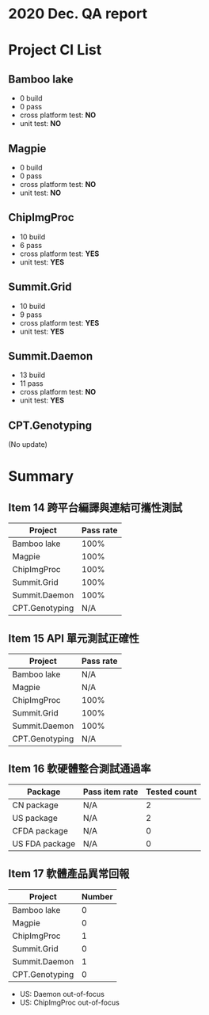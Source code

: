 2020 Dec. QA report
==================

Project CI List
============

Bamboo lake
-----------

* 0 build
* 0 pass
* cross platform test: **NO**
* unit test: **NO**

Magpie
------

* 0 build
* 0 pass
* cross platform test: **NO**
* unit test: **NO**

ChipImgProc
-----------

* 10 build
* 6 pass
* cross platform test: **YES**
* unit test: **YES**

Summit.Grid
-----------

* 10 build
* 9 pass
* cross platform test: **YES**
* unit test: **YES**

Summit.Daemon
-------------

* 13 build
* 11 pass
* cross platform test: **NO**
* unit test: **YES**

CPT.Genotyping
--------------

(No update)

Summary
=======

Item 14 跨平台編譯與連結可攜性測試
--------------------------------

| Project           | Pass rate|
|-------------------|----------|
| Bamboo lake       |     100% |
| Magpie            |     100% |
| ChipImgProc       |     100% |
| Summit.Grid       |     100% |
| Summit.Daemon     |     100% |
| CPT.Genotyping    |     N/A  |

Item 15 API 單元測試正確性
-------------------------

| Project           | Pass rate|
|-------------------|----------|
| Bamboo lake       |     N/A  |
| Magpie            |     N/A  |
| ChipImgProc       |     100% |
| Summit.Grid       |     100% |
| Summit.Daemon     |     100% |
| CPT.Genotyping    |     N/A  |

Item 16 軟硬體整合測試通過率
--------------------------

| Package           | Pass item rate | Tested count |
|-------------------|----------------|--------------|
| CN package        |           N/A  |            2 |
| US package        |           N/A  |            2 |
| CFDA package      |           N/A  |            0 |
| US FDA package    |           N/A  |            0 |

Item 17 軟體產品異常回報
----------------------

| Project           |   Number |
|-------------------|----------|
| Bamboo lake       |        0 |
| Magpie            |        0 |
| ChipImgProc       |        1 |
| Summit.Grid       |        0 |
| Summit.Daemon     |        1 |
| CPT.Genotyping    |        0 |

* US: Daemon out-of-focus
* US: ChipImgProc out-of-focus